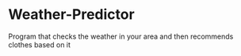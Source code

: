 # Weather-Predictor
Program that checks the weather in your area and then recommends clothes based on it
